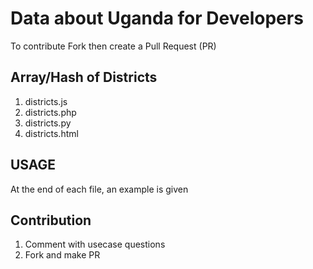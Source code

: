 # Data about Uganda for Developers
To contribute Fork then create a Pull Request (PR)

## Array/Hash of Districts
1. districts.js
2. districts.php
3. districts.py
4. districts.html

## USAGE
At the end of each file, an example is given

## Contribution
1. Comment with usecase questions
2. Fork and make PR
